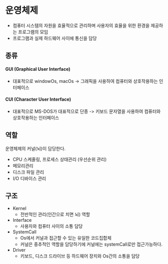 # 운영체제

- 컴퓨터 시스템의 자원을 효율적으로 관리하며 사용자의 효율을 위한 환경을 제공하는 프로그램의 모임
- 프로그램과 실제 하드웨어 사이에 통신을 담당

## 종류

#### GUI (Graphical User Interface)

- 대표적으로 windowOs, macOs -> 그래픽을 사용하여 컴퓨터와 상호작용하는 인터페이스

#### CUI (Character User Interface)

- 대표적으로 MS-DOS가 대표적으로 단종 -> 키보드 문자열을 사용하여 컴퓨터와 상호작용하는 인터페이스

## 역할

운영체제의 커널(뇌)이 담당한다.

- CPU 스케줄링, 프로세스 상태관리 (우선순위 관리)
- 메모리관리
- 디스크 파일 관리
- I/O 디바이스 관리

## 구조

- Kernel
  - 전반적인 관리(인간으로 치면 뇌) 역할
- Interface
  - 사용자와 컴퓨터 사이의 소통 담당
- SystemCall
  - Os에서 커널과 접근할 수 있는 유일한 코드집합체
  - 커널은 중추적인 역할을 담당하기에 커널에는 systemCall로만 접근가능하다.
- Driver
  - 키보드, 디스크 드라이브 등 하드웨어 장치와 Os간의 소통을 담당
